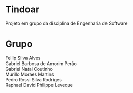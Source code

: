 # Tindoar
Projeto em grupo da disciplina de Engenharia de Software


# Grupo
Fellip Silva Alves <br>
Gabriel Barbosa de Amorim Perão <br>
Gabriel Natal Coutinho <br>
Murillo Moraes Martins <br>
Pedro Rossi Silva Rodriges <br>
Raphael David Philippe Leveque <br>
